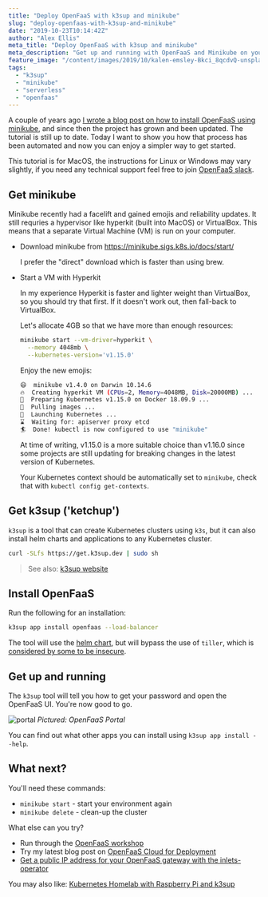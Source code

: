 ```yaml
---
title: "Deploy OpenFaaS with k3sup and minikube"
slug: "deploy-openfaas-with-k3sup-and-minikube"
date: "2019-10-23T10:14:42Z"
author: "Alex Ellis"
meta_title: "Deploy OpenFaaS with k3sup and minikube"
meta_description: "Get up and running with OpenFaaS and Minikube on your Mac within a few minutes. This guide simplifies the while process through the use of k3sup (ketchup)."
feature_image: "/content/images/2019/10/kalen-emsley-Bkci_8qcdvQ-unsplash.jpg"
tags:
  - "k3sup"
  - "minikube"
  - "serverless"
  - "openfaas"
---
```


A couple of years ago [I wrote a blog post on how to install OpenFaaS using minikube](https://medium.com/faun/getting-started-with-openfaas-on-minikube-634502c7acdf), and since then the project has grown and been updated. The tutorial is still up to date. Today I want to show you how that process has been automated and now you can enjoy a simpler way to get started.

This tutorial is for MacOS, the instructions for Linux or Windows may vary slightly, if you need any technical support feel free to join [OpenFaaS slack](https://slack.openfaas.io/).

## Get minikube

Minikube recently had a facelift and gained emojis and reliability updates. It still requries a hypervisor like hyperkit (built into MacOS) or VirtualBox. This means that a separate Virtual Machine (VM) is run on your computer.

* Download minikube from https://minikube.sigs.k8s.io/docs/start/

    I prefer the "direct" download which is faster than using brew.

* Start a VM with Hyperkit

    In my experience Hyperkit is faster and lighter weight than VirtualBox, so you should try that first. If it doesn't work out, then fall-back to VirtualBox.
    
    Let's allocate 4GB so that we have more than enough resources:
    
    ```sh
    minikube start --vm-driver=hyperkit \
      --memory 4048mb \
      --kubernetes-version='v1.15.0'
    ```
    
    Enjoy the new emojis:

    ``` sh
    😄  minikube v1.4.0 on Darwin 10.14.6
    🔥  Creating hyperkit VM (CPUs=2, Memory=4048MB, Disk=20000MB) ...
    🐳  Preparing Kubernetes v1.15.0 on Docker 18.09.9 ...
    🚜  Pulling images ...
    🚀  Launching Kubernetes ... 
    ⌛  Waiting for: apiserver proxy etcd
    🏄  Done! kubectl is now configured to use "minikube"
    ```
    
    At time of writing, v1.15.0 is a more suitable choice than v1.16.0 since some projects are still updating for breaking changes in the latest version of Kubernetes.
    
    Your Kubernetes context should be automatically set to `minikube`, check that with `kubectl config get-contexts`.

## Get k3sup ('ketchup')

`k3sup` is a tool that can create Kubernetes clusters using `k3s`, but it can also install helm charts and applications to any Kubernetes cluster.

```sh
curl -SLfs https://get.k3sup.dev | sudo sh
```

> See also: [k3sup website](https://k3sup.dev)

## Install OpenFaaS

Run the following for an installation:

```sh
k3sup app install openfaas --load-balancer
```

The tool will use the [helm chart](https://github.com/openfaas/faas-netes/tree/master/chart/openfaas), but will bypass the use of `tiller`, which is [considered by some to be insecure](https://engineering.bitnami.com/articles/running-helm-in-production.html).

## Get up and running

The `k3sup` tool will tell you how to get your password and open the OpenFaaS UI. You're now good to go.

![portal](/content/images/2019/10/portal.png)
*Pictured: OpenFaaS Portal*

You can find out what other apps you can install using `k3sup app install --help`.

## What next?

You'll need these commands:

* `minikube start` - start your environment again
* `minikube delete` - clean-up the cluster

What else can you try?

* Run through the [OpenFaaS workshop](https://github.com/openfaas/workshop/)
* Try my latest blog post on [OpenFaaS Cloud for Deployment](https://blog.alexellis.io/openfaas-cloud-for-development/)
* [Get a public IP address for your OpenFaaS gateway with the inlets-operator](https://blog.alexellis.io/ingress-for-your-local-kubernetes-cluster/)

You may also like: [Kubernetes Homelab with Raspberry Pi and k3sup](https://blog.alexellis.io/raspberry-pi-homelab-with-k3sup/)